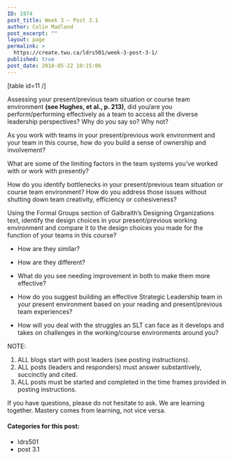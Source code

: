 ```yaml
---
ID: 1974
post_title: Week 3 – Post 3.1
author: Colin Madland
post_excerpt: ""
layout: page
permalink: >
  https://create.twu.ca/ldrs501/week-3-post-3-1/
published: true
post_date: 2018-05-22 10:15:06
---
```

[table id=11 /]

Assessing your present/previous team situation or course team environment **(see Hughes, et al., p. 213)**, did you/are you perform/performing effectively as a team to access all the diverse leadership perspectives? Why do you say so? Why not?

As you work with teams in your present/previous work environment and your team in this course, how do you build a sense of ownership and involvement?

What are some of the limiting factors in the team systems you’ve worked with or work with presently?

How do you identify bottlenecks in your present/previous team situation or course team environment? How do you address those issues without shutting down team creativity, efficiency or cohesiveness?

Using the Formal Groups section of Galbraith’s Designing Organizations text, identify the design choices in your present/previous working environment and compare it to the design choices you made for the function of your teams in this course?

* How are they similar?

* How are they different?

* What do you see needing improvement in both to make them more effective?

* How do you suggest building an effective Strategic Leadership team in your present environment based on your reading and present/previous team experiences?

* How will you deal with the struggles an SLT can face as it develops and takes on challenges in the working/course environments around you?

NOTE:

1. ALL blogs start with post leaders (see posting instructions).
2. ALL posts (leaders and responders) must answer substantively, succinctly and cited.
3. ALL posts must be started and completed in the time frames provided in posting instructions.

If you have questions, please do not hesitate to ask.
We are learning together.
Mastery comes from learning, not vice versa.

#### Categories for this post:
- ldrs501
- post 3.1